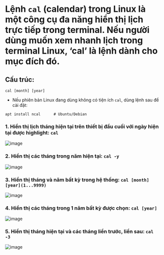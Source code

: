 # Lệnh `cal` (calendar) trong Linux là một công cụ đa năng hiển thị lịch trực tiếp trong terminal. Nếu người dùng muốn xem nhanh lịch trong terminal Linux, ‘cal’ là lệnh dành cho mục đích đó.

## Cấu trúc:
```
cal [month] [year]
```
- Nếu phiên bản Linux đang dùng không có tiện ích `cal`, dùng lệnh sau để cài đặt:
```
apt install ncal      # Ubuntu/Debian
```

### 1. Hiển thị lịch tháng hiện tại trên thiết bị đầu cuối với ngày hiện tại được highlight: `cal`
![image](https://github.com/user-attachments/assets/d5ca7ef5-229c-4d6e-b6e6-3ddf63dbb155)

### 2. Hiển thị các tháng trong năm hiện tại: `cal -y`
![image](https://github.com/user-attachments/assets/a6ffb2a9-cabe-43eb-85b7-086627e9ecbb)

### 3. Hiển thị tháng và năm bất kỳ trong hệ thống: `cal [month] [year](1...9999)`
![image](https://github.com/user-attachments/assets/ed2df634-024a-4c5f-b099-d323a78880ed)

### 4. Hiển thị các tháng trong 1 năm bất kỳ được chọn: `cal [year]`
![image](https://github.com/user-attachments/assets/dd0c382f-0aa4-498c-a165-25cc61ca90d3)

### 5. Hiển thị tháng hiện tại và các tháng liền trước, liền sau: `cal -3`
![image](https://github.com/user-attachments/assets/41241926-acf4-4959-854e-445ca26dc7db)
